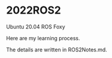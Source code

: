 # 2022ROS2

Ubuntu 20.04
ROS Foxy

Here are my learning process.

The details are written in ROS2Notes.md.
